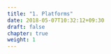 ```yaml
---
title: "1. Platforms"
date: 2018-05-07T10:32:12+09:30
draft: false
chapter: true
weight: 1
---
```


